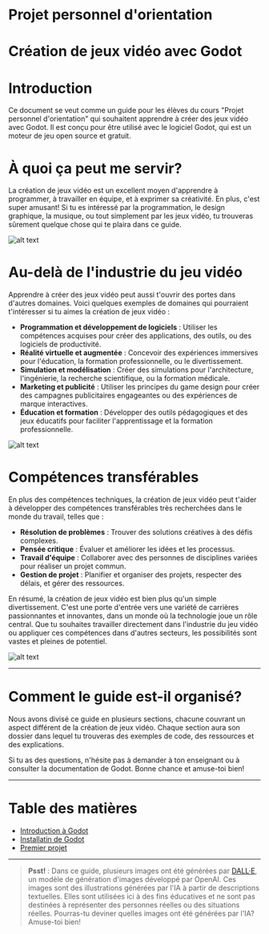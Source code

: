 # Projet personnel d'orientation <!-- omit in toc -->
# Création de jeux vidéo avec Godot <!-- omit in toc -->

# Introduction
Ce document se veut comme un guide pour les élèves du cours "Projet personnel d'orientation" qui souhaitent apprendre à créer des jeux vidéo avec Godot. Il est conçu pour être utilisé avec le logiciel Godot, qui est un moteur de jeu open source et gratuit.

# À quoi ça peut me servir?
La création de jeux vidéo est un excellent moyen d'apprendre à programmer, à travailler en équipe, et à exprimer sa créativité. En plus, c'est super amusant! Si tu es intéressé par la programmation, le design graphique, la musique, ou tout simplement par les jeux vidéo, tu trouveras sûrement quelque chose qui te plaira dans ce guide.

![alt text](<assets/DALL·E 2024-02-29 09.24.04 - An isometric illustration that combines the playful style of the previous images with a modern tech twist. It features a group of cartoon-style worker.webp>)

# Au-delà de l'industrie du jeu vidéo
Apprendre à créer des jeux vidéo peut aussi t'ouvrir des portes dans d'autres domaines. Voici quelques exemples de domaines qui pourraient t'intéresser si tu aimes la création de jeux vidéo :

- **Programmation et développement de logiciels** : Utiliser les compétences acquises pour créer des applications, des outils, ou des logiciels de productivité.
- **Réalité virtuelle et augmentée** : Concevoir des expériences immersives pour l'éducation, la formation professionnelle, ou le divertissement.
- **Simulation et modélisation** : Créer des simulations pour l'architecture, l'ingénierie, la recherche scientifique, ou la formation médicale.
- **Marketing et publicité** : Utiliser les principes du game design pour créer des campagnes publicitaires engageantes ou des expériences de marque interactives.
- **Éducation et formation** : Développer des outils pédagogiques et des jeux éducatifs pour faciliter l'apprentissage et la formation professionnelle.

![alt text](<assets/DALL·E 2024-02-29 09.29.17 - A detailed image of a focused female engineer in her thirties sitting at a modern, organized desk in a well-lit office environment. She has a confiden.webp>)

# Compétences transférables
En plus des compétences techniques, la création de jeux vidéo peut t'aider à développer des compétences transférables très recherchées dans le monde du travail, telles que :

- **Résolution de problèmes** : Trouver des solutions créatives à des défis complexes.
- **Pensée critique** : Évaluer et améliorer les idées et les processus.
- **Travail d'équipe** : Collaborer avec des personnes de disciplines variées pour réaliser un projet commun.
- **Gestion de projet** : Planifier et organiser des projets, respecter des délais, et gérer des ressources.

En résumé, la création de jeux vidéo est bien plus qu'un simple divertissement. C'est une porte d'entrée vers une variété de carrières passionnantes et innovantes, dans un monde où la technologie joue un rôle central. Que tu souhaites travailler directement dans l'industrie du jeu vidéo ou appliquer ces compétences dans d'autres secteurs, les possibilités sont vastes et pleines de potentiel.

![alt text](<assets/DALL·E 2024-02-29 09.27.58 - A detailed image of a focused scientist sitting at a cluttered desk in a dimly lit laboratory environment. The scientist has glasses and is wearing a .webp>)

---

# Comment le guide est-il organisé?
Nous avons divisé ce guide en plusieurs sections, chacune couvrant un aspect différent de la création de jeux vidéo. Chaque section aura son dossier dans lequel tu trouveras des exemples de code, des ressources et des explications.

Si tu as des questions, n'hésite pas à demander à ton enseignant ou à consulter la documentation de Godot. Bonne chance et amuse-toi bien!

---

# Table des matières <!-- omit in toc -->
- [Introduction à Godot](./01-Introduction-a-Godot/readme.md)
- [Installatin de Godot](./02-Installation/readme.md)
- [Premier projet](./03-Premier-projet/readme.md)

---

> **Psst!** : Dans ce guide, plusieurs images ont été générées par [DALL·E](https://openai.com/research/dall-e/), un modèle de génération d'images développé par OpenAI. Ces images sont des illustrations générées par l'IA à partir de descriptions textuelles. Elles sont utilisées ici à des fins éducatives et ne sont pas destinées à représenter des personnes réelles ou des situations réelles. Pourras-tu deviner quelles images ont été générées par l'IA? Amuse-toi bien!